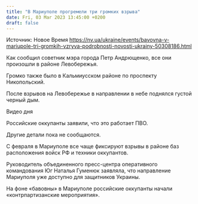 ```yaml
---
title: "В Мариуполе прогремели три громких взрыва"
date: Fri, 03 Mar 2023 13:45:00 +0200
draft: false
---
```

Источник: Новое Время https://nv.ua/ukraine/events/bavovna-v-mariupole-tri-gromkih-vzryva-podrobnosti-novosti-ukrainy-50308186.html


 Как сообщил советник мэра города Петр Андрющенко, все они произошли в районе Левобережья.

Громко также было в Кальмиусском районе по проспекту Никопольский.

После взрывов на Левобережье в направлении в небе поднялся густой черный дым.

  Видео дня   

Российские оккупанты заявили, что это работает ПВО.

Другие детали пока не сообщаются.

С февраля в Мариуполе все чаще фиксируют взрывы в районе баз расположения войск РФ и техники оккупантов.

Руководитель объединенного пресс-центра оперативного командования Юг Наталья Гуменюк заявляла, что направление Мариуполя уже доступно для защитников Украины.

На фоне «бавовны» в Мариуполе российские оккупанты начали «контрпартизанские мероприятия».
